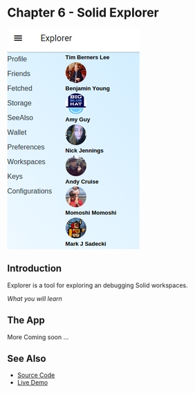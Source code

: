 # Chapter 6 - Solid Explorer

![](solidexplorer.png)

## Introduction

Explorer is a tool for exploring an debugging Solid workspaces.

*What you will learn*

## The App


More Coming soon ...


## See Also

* [Source Code](https://github.com/melvincarvalho/explorer)
* [Live Demo](http://melvincarvalho.github.io/explorer/)
